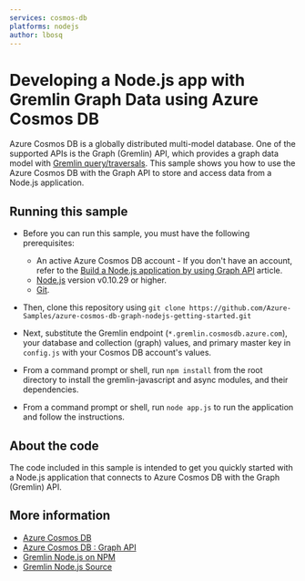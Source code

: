 ```yaml
---
services: cosmos-db
platforms: nodejs
author: lbosq
---
```


# Developing a Node.js app with Gremlin Graph Data using Azure Cosmos DB
Azure Cosmos DB is a globally distributed multi-model database. One of the supported APIs is the Graph (Gremlin) API, which provides a graph data model with [Gremlin query/traversals](https://tinkerpop.apache.org/gremlin.html). This sample shows you how to use the Azure Cosmos DB with the Graph API to store and access data from a Node.js application.

## Running this sample

* Before you can run this sample, you must have the following prerequisites:

	* An active Azure Cosmos DB account - If you don't have an account, refer to the [Build a Node.js application by using Graph API](https://docs.microsoft.com/en-us/azure/cosmos-db/create-graph-nodejs) article.
	* [Node.js](https://nodejs.org/en/) version v0.10.29 or higher.
	* [Git](http://git-scm.com/).

* Then, clone this repository using `git clone https://github.com/Azure-Samples/azure-cosmos-db-graph-nodejs-getting-started.git`

* Next, substitute the Gremlin endpoint (`*.gremlin.cosmosdb.azure.com`), your database and collection (graph) values, and primary master key in `config.js` with your Cosmos DB account's values. 

* From a command prompt or shell, run `npm install` from the root directory to install the gremlin-javascript and async modules, and their dependencies.

* From a command prompt or shell, run `node app.js` to run the application and follow the instructions.

## About the code
The code included in this sample is intended to get you quickly started with a Node.js application that connects to Azure Cosmos DB with the Graph (Gremlin) API.

## More information

- [Azure Cosmos DB](https://docs.microsoft.com/azure/cosmos-db/introduction)
- [Azure Cosmos DB : Graph API](https://docs.microsoft.com/azure/cosmos-db/graph-introduction)
- [Gremlin Node.js on NPM](https://www.npmjs.com/package/gremlin)
- [Gremlin Node.js Source](https://github.com/jbmusso/gremlin-javascript)

